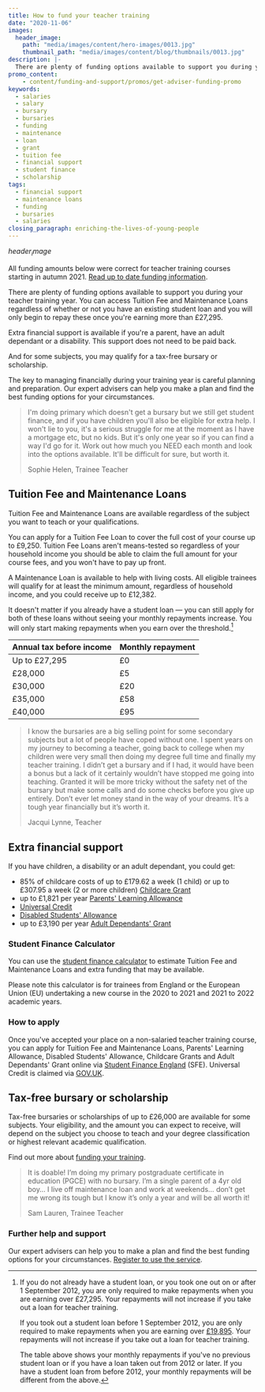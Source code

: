 ```yaml
---
title: How to fund your teacher training
date: "2020-11-06"
images:
  header_image:
    path: "media/images/content/hero-images/0013.jpg"
    thumbnail_path: "media/images/content/blog/thumbnails/0013.jpg"
description: |-
  There are plenty of funding options available to support you during your teacher training year. You can access Tuition Fee and Maintenance Loans regardless of whether or not you have an existing student loan and you will only begin to repay these once you're earning more than £27,295.
promo_content:
    - content/funding-and-support/promos/get-adviser-funding-promo
keywords:
  - salaries
  - salary
  - bursary
  - bursaries
  - funding
  - maintenance
  - loan
  - grant
  - tuition fee
  - financial support
  - student finance
  - scholarship
tags:
  - financial support
  - maintenance loans
  - funding
  - bursaries
  - salaries
closing_paragraph: enriching-the-lives-of-young-people
---
```


$header_image$

All funding amounts below were correct for teacher training courses starting in autumn 2021. [Read up to date funding information](/funding-and-support).

There are plenty of funding options available to support you during your teacher training year. You can access Tuition Fee and Maintenance Loans regardless of whether or not you have an existing student loan and you will only begin to repay these once you're earning more than £27,295.

Extra financial support is available if you're a parent, have an adult dependant or a disability. This support does not need to be paid back.

And for some subjects, you may qualify for a tax-free bursary or scholarship.

The key to managing financially during your training year is careful planning and preparation. Our expert advisers can help you make a plan and find the best funding options for your circumstances.

> I'm doing primary which doesn't get a bursary but we still get student finance, and if you have children you'll also be eligible for extra help. I won't lie to you, it's a serious struggle for me at the moment as I have a mortgage etc, but no kids. But it's only one year so if you can find a way I'd go for it. Work out how much you NEED each month and look into the options available. It'll be difficult for sure, but worth it.
>
> Sophie Helen, Trainee Teacher

## Tuition Fee and Maintenance Loans

Tuition Fee and Maintenance Loans are available regardless of the subject you want to teach or your qualifications.

You can apply for a Tuition Fee Loan to cover the full cost of your course up to £9,250. Tuition Fee Loans aren't means-tested so regardless of your household income you should be able to claim the full amount for your course fees, and you won't have to pay up front.

A Maintenance Loan is available to help with living costs. All eligible trainees will qualify for at least the minimum amount, regardless of household income, and you could receive up to £12,382.

It doesn't matter if you already have a student loan — you can still apply for both of these loans without seeing your monthly repayments increase. You will only start making repayments when you earn over the threshold.[^1]

| Annual tax before income | Monthly repayment |
| ------------------------ | ----------------- |
| Up to £27,295            | £0                |
| £28,000                  | £5                |
| £30,000                  | £20               |
| £35,000                  | £58               |
| £40,000                  | £95               |

> I know the bursaries are a big selling point for some secondary subjects but a lot of people have coped without one. I spent years on my journey to becoming a teacher, going back to college when my children were very small then doing my degree full time and finally my teacher training. I didn’t get a bursary and if I had, it would have been a bonus but a lack of it certainly wouldn’t have stopped me going into teaching. Granted it will be more tricky without the safety net of the bursary but make some calls and do some checks before you give up entirely. Don’t ever let money stand in the way of your dreams. It’s a tough year financially but it’s worth it.
>
> Jacqui Lynne, Teacher

## Extra financial support

If you have children, a disability or an adult dependant, you could get:

* 85% of childcare costs of up to £179.62 a week (1 child) or up to £307.95 a week (2 or more children) [Childcare Grant](https://www.gov.uk/childcare-grant)
* up to £1,821 per year [Parents' Learning Allowance](https://www.gov.uk/parents-learning-allowance)
* [Universal Credit](https://www.gov.uk/universal-credit)
* [Disabled Students' Allowance](https://www.gov.uk/disabled-students-allowances-dsas)
* up to £3,190 per year [Adult Dependants' Grant](https://www.gov.uk/adult-dependants-grant)

### Student Finance Calculator

You can use the [student finance calculator](https://www.gov.uk/student-finance-calculator) to estimate Tuition Fee and Maintenance Loans and extra funding that may be available.

Please note this calculator is for trainees from England or the European Union (EU) undertaking a new course in the 2020 to 2021 and 2021 to 2022 academic years.

### How to apply

Once you've accepted your place on a non-salaried teacher training course, you can apply for Tuition Fee and Maintenance Loans, Parents' Learning Allowance, Disabled Students' Allowance, Childcare Grants and Adult Dependants' Grant online via [Student Finance England](https://www.gov.uk/apply-online-for-student-finance) (SFE). Universal Credit is claimed via [GOV.UK](https://www.gov.uk/universal-credit/how-to-claim).

## Tax-free bursary or scholarship

Tax-free bursaries or scholarships of up to £26,000 are available for some subjects. Your eligibility, and the amount you can expect to receive, will depend on the subject you choose to teach and your degree classification or highest relevant academic qualification.

Find out more about [funding your training](/funding-and-support).

> It is doable! I’m doing my primary postgraduate certificate in education (PGCE) with no bursary. I’m a single parent of a 4yr old boy… I live off maintenance loan and work at weekends… don’t get me wrong its tough but I know it’s only a year and will be all worth it!
>
> Sam Lauren, Trainee Teacher

### Further help and support

Our expert advisers can help you to make a plan and find the best funding options for your circumstances. [Register to use the service](/tta-service).

[^1]:
    If you do not already have a student loan, or you took one out on or after 1 September 2012, you are only required to make repayments when you are earning over £27,295. Your repayments will not increase if you take out a loan for teacher training.

    If you took out a student loan before 1 September 2012, you are only required to make repayments when you are earning over [£19,895](https://www.gov.uk/repaying-your-student-loan/when-you-start-repaying). Your repayments will not increase if you take out a loan for teacher training.

    The table above shows your monthly repayments if you've no previous student loan or if you have a loan taken out from 2012 or later. If you have a student loan from before 2012, your monthly repayments will be different from the above.
